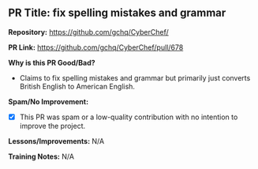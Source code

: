 ## PR Title: fix spelling mistakes and grammar

**Repository:** https://github.com/gchq/CyberChef/

**PR Link:** https://github.com/gchq/CyberChef/pull/678

**Why is this PR Good/Bad?**
- Claims to fix spelling mistakes and grammar but primarily just converts British English to American English.

**Spam/No Improvement:**
- [x] This PR was spam or a low-quality contribution with no intention to improve the project.

**Lessons/Improvements:**
N/A

**Training Notes:**
N/A

